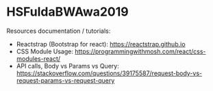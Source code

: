 # HSFuldaBWAwa2019

Resources documentation / tutorials: 
- Reactstrap (Bootstrap for react): https://reactstrap.github.io
- CSS Module Usage: https://programmingwithmosh.com/react/css-modules-react/
- API calls, Body vs Params vs Query: https://stackoverflow.com/questions/39175587/request-body-vs-request-params-vs-request-query
